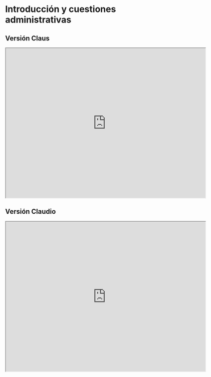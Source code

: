 # Introducción y cuestiones administrativas

## Versión Claus

<iframe src="https://drive.google.com/file/d/1YL3e5Q0G3wYkIrPdEKZWOsK4gFVkmKzw/preview" width="640" height="480" allow="autoplay"></iframe>

## Versión Claudio

<iframe src="https://drive.google.com/file/d/1ilZnY6arh7qEN-aQqUEER2oEuAJS2mGq/preview" width="640" height="480" allow="autoplay"></iframe>
